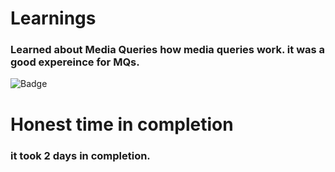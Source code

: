 # Learnings
### Learned about Media Queries how media queries work. it was a good expereince for MQs.

![Badge](https://img.shields.io/badge/shopify--clone-talwind--css-green)

# Honest time in completion
### it took 2 days in completion.